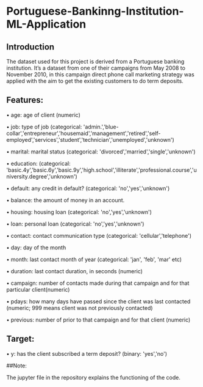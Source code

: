 # Portuguese-Bankinng-Institution-ML-Application


## Introduction

The dataset used for this project is derived from a Portuguese banking institution. It’s a dataset from one of their campaigns from May 2008 to November 2010, in this campaign direct phone call marketing strategy was applied with the aim to get the existing customers to do term deposits. 

## Features:

•	age: age of client (numeric)

•	job: type of job (categorical: 'admin.','blue-collar','entrepreneur','housemaid','management','retired','self-employed','services','student','technician','unemployed','unknown')

•	marital: marital status (categorical: 'divorced','married','single','unknown')

•	education: (categorical: 'basic.4y','basic.6y','basic.9y','high.school','illiterate','professional.course','university.degree','unknown')

•	default: any credit in default? (categorical: 'no','yes','unknown')

•	balance: the amount of money in an account.

•	housing: housing loan (categorical: 'no','yes','unknown')

•	loan: personal loan (categorical: 'no','yes','unknown')

•	contact: contact communication type (categorical: 'cellular','telephone')

•	day: day of the month

•	month: last contact month of year (categorical: 'jan', 'feb', 'mar' etc)

•	duration: last contact duration, in seconds (numeric)

•	campaign: number of contacts made during that campaign and for that particular client(numeric)

•	pdays: how many days have passed since the client was last contacted (numeric; 999 means client was not previously contacted)

•	previous: number of prior to that campaign and for that client (numeric)

## Target:

•	y: has the client subscribed a term deposit? (binary: 'yes','no')

##Note:

The jupyter file in the repository explains the functioning of the code.
